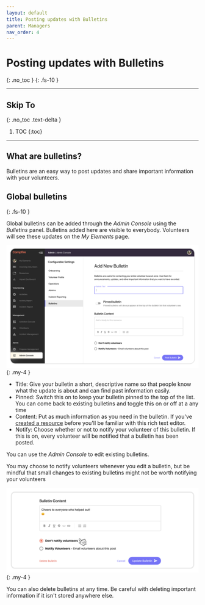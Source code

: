 ```yaml
---
layout: default
title: Posting updates with Bulletins
parent: Managers
nav_order: 4
---
```


# Posting updates with Bulletins
{: .no_toc }
{: .fs-10 }

---

## Skip To
{: .no_toc .text-delta }

1. TOC
{:toc}

---

## What are bulletins?

Bulletins are an easy way to post updates and share important information with your volunteers.

## Global bulletins
{: .fs-10 }

Global bulletins can be added through the _Admin Console_ using the _Bulletins_ panel. Bulletins added here are visible to everybody. Volunteers will see these updates on the _My Elements_ page.

![Campfire Admin Console Bulletins panel](./assets/posting-updates-with-bulletins/bulletin-create.png){: .my-4 }

* Title: Give your bulletin a short, descriptive name so that people know what the update is about and can find past information easily.
* Pinned: Switch this on to keep your bulletin pinned to the top of the list. You can come back to existing bulletins and toggle this on or off at a any time 
* Content: Put as much information as you need in the bulletin. If you've [created a resource](https://guide.campfireapp.org/docs/managers/uploading-content-with-resources/#formatting-and-styling-with-the-text-editor) before you'll be familiar with this rich text editor.
* Notify: Choose whether or not to notify your volunteer of this bulletin. If this is on, every volunteer will be notified that a bulletin has been posted. 

You can use the _Admin Console_ to edit existing bulletins.

You may choose to notify volunteers whenever you edit a bulletin, but be mindful that small changes to existing bulletins might not be worth notifying your volunteers

![Editing a bulletin and choosing not to notify volunteers of the update](./assets/posting-updates-with-bulletins/edit-bulletin.png){: .my-4 }

You can also delete bulletins at any time. Be careful with deleting important information if it isn't stored anywhere else.